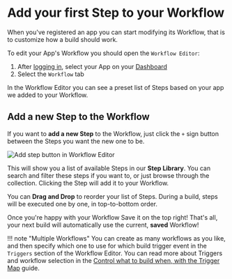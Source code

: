# Add your first Step to your Workflow

When you've registered an app you can start modifying its Workflow, that is to customize how a build should work.

To edit your App's Workflow you should open the `Workflow Editor`:

1. After [logging in](https://www.bitrise.io), select your App on your [Dashboard](https://www.bitrise.io/dashboard)
2. Select the `Workflow` tab

In the Workflow Editor you can see a preset list of Steps based on your app we added to your Workflow.

## Add a new Step to the Workflow

If you want to **add a new Step** to the Workflow, just click the `+` sign button between the Steps you want the new one to be.

![Add step button in Workflow Editor](https://github.com/OrganizationDummy/devcenter/tree/acf5f40e38b6dcf6fe62e839a4c04acb31fdebd2/img/getting-started/add-your-first-step.png)

This will show you a list of available Steps in our **Step Library**. You can search and filter these steps if you want to, or just browse through the collection. Clicking the Step will add it to your Workflow.

You can **Drag and Drop** to reorder your list of Steps. During a build, steps will be executed one by one, in top-to-bottom order.

Once you're happy with your Workflow Save it on the top right! That's all, your next build will automatically use the current, **saved** Workflow!

!!! note "Multiple Workflows" You can create as many workflows as you like, and then specify which one to use for which build trigger event in the `Triggers` section of the Workflow Editor. You can read more about Triggers and workflow selection in the [Control what to build when, with the Trigger Map](https://github.com/OrganizationDummy/devcenter/tree/acf5f40e38b6dcf6fe62e839a4c04acb31fdebd2/webhooks/trigger-map/README.md) guide.

